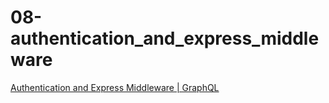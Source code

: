 # 08-authentication_and_express_middleware

[Authentication and Express Middleware | GraphQL](https://graphql.org/graphql-js/authentication-and-express-middleware/)
